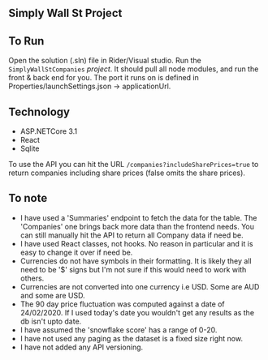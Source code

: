 ## Simply Wall St Project

## To Run
Open the solution (.sln) file in Rider/Visual studio. Run the `SimplyWallStCompanies` _project_. It should pull all node modules, and run the front & back end for you.
The port it runs on is defined in Properties/launchSettings.json -> applicationUrl.

## Technology
* ASP.NETCore 3.1
* React
* Sqlite

To use the API you can hit the URL `/companies?includeSharePrices=true` to return companies including share prices (false omits the share prices).

## To note

* I have used a 'Summaries' endpoint to fetch the data for the table. The 'Companies' one brings back more data than the frontend needs. You can still manually hit the API to return all Company data if need be.
* I have used React classes, not hooks. No reason in particular and it is easy to change it over if need be.
* Currencies do not have symbols in their formatting. It is likely they all need to be '$' signs but I'm not sure if this would need to work with others.
* Currencies are not converted into one currency i.e USD. Some are AUD and some are USD.
* The 90 day price fluctuation was computed against a date of 24/02/2020. If I used today's date you wouldn't get any results as the db isn't upto date.
* I have assumed the 'snowflake score' has a range of 0-20.
* I have not used any paging as the dataset is a fixed size right now.
* I have not added any API versioning.